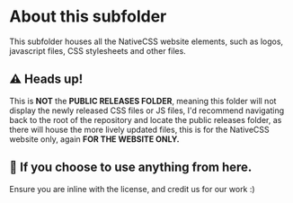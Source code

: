 # About this subfolder
This subfolder houses all the NativeCSS website elements, such as logos, javascript files, CSS stylesheets and other files. 

## ⚠️ Heads up!
This is **NOT** the **PUBLIC RELEASES FOLDER**, meaning this folder will not display the newly released CSS files or JS files, I'd recommend navigating back to the root of the repository and locate the public releases folder,
as there will house the more lively updated files, this is for the NativeCSS website only, again **FOR THE WEBSITE ONLY.**

## 🔔 If you choose to use anything from here.
Ensure you are inline with the license, and credit us for our work :)
